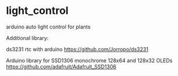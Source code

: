 # light_control
arduino auto light control for plants

Additional library:

ds3231 rtc with arduino https://github.com/Jorropo/ds3231

Arduino library for SSD1306 monochrome 128x64 and 128x32 OLEDs https://github.com/adafruit/Adafruit_SSD1306
